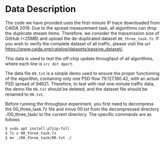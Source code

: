 # Data Description
The code we have provided uses the first-minute IP trace downloaded from CAIDA 2019. Due to the spread measurement task, all algorithms can drop the duplicate stream items. Therefore, we consider the transmission size of GitHub (<25MB) and upload the de-duplicated dataset `00_three_task.7z`. If you wish to verify the complete dataset of all traffic, please visit the url https://www.caida.org/catalog/datasets/passive_dataset/.

This data is used to test the off-chip update throughput of all algorithms, where each line is `src dst dport`.

The data file `00.txt` is a simple demo used to ensure the proper functioning of the algorithm, containing only one PSD flow 79.127.180.42, with an actual PSD spread of 94621. 
Therefore, to test with real one-minute traffic data, the demo file `00.txt` should be deleted, and the dataset file should be renamed to `00.txt`.

Before running the throughput experiment, you first need to decompress the 00_three_task.7z file and move 00.txt from the decompressed directory ./00_three_task/ to the current directory. The specific commands are as follows
```bash
$ sudo apt install p7zip-full
$ 7z x 00_three_task.7z
$ mv ./00_three_task/00.txt ./
```
